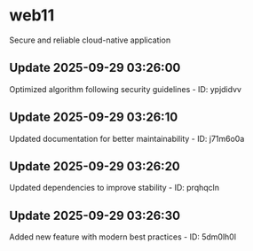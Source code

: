 # web11
Secure and reliable cloud-native application

## Update 2025-09-29 03:26:00
Optimized algorithm following security guidelines - ID: ypjdidvv


## Update 2025-09-29 03:26:10
Updated documentation for better maintainability - ID: j71m6o0a


## Update 2025-09-29 03:26:20
Updated dependencies to improve stability - ID: prqhqcln


## Update 2025-09-29 03:26:30
Added new feature with modern best practices - ID: 5dm0lh0l

